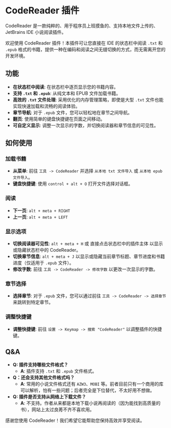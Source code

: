 # CodeReader 插件

<!-- Plugin description -->
CodeReader 是一款纯粹的、用于程序员上班摸鱼的、支持本地文件上传的、JetBrains IDE 小说阅读插件。

欢迎使用 CodeReader 插件！本插件可让您直接在 IDE 的状态栏中阅读 `.txt` 和 `.epub` 格式的书籍，提供一种在编码和阅读之间无缝切换的方式，而无需离开您的开发环境。

## 功能

- **在状态栏中阅读**: 在状态栏中逐页显示您的书籍内容。
- **支持 `.txt` 和 `.epub`**: 从纯文本和 EPUB 文件加载书籍。
- **高效的 `.txt` 文件处理**: 采用优化的内存管理策略，即使是大型 `.txt` 文件也能实现快速加载和流畅的阅读体验。
- **章节导航**: 对于 `.epub` 文件，您可以轻松地在章节之间导航。
- **翻页**: 使用简单的键盘快捷键在页面之间移动。
- **可自定义显示**: 调整一次显示的字数，并切换阅读器和章节信息的可见性。

## 如何使用

### 加载书籍

- **从菜单**: 前往 `工具 -> CodeReader` 并选择 `从本地 txt 文件导入` 或 `从本地 epub 文件导入`。
- **键盘快捷键**: 使用 `control + alt + O` 打开文件选择对话框。

### 阅读

- **下一页**: `alt + meta + RIGHT`
- **上一页**: `alt + meta + LEFT`

### 显示选项

- **切换阅读器可见性**: `alt + meta + H` 或 直接点击状态栏中的插件主体 以显示或隐藏状态栏中的 CodeReader。
- **切换章节信息**: `alt + meta + J` 以显示或隐藏当前章节标题、章节进度和书籍进度（仅适用于 `.epub` 文件）。
- **修改字数**: 前往 `工具 -> CodeReader -> 修改字数` 以更改一次显示的字数。

### 章节选择

- **选择章节**: 对于 `.epub` 文件，您可以通过前往 `工具 -> CodeReader -> 选择章节` 来跳转到特定章节。

### 调整快捷键

- **调整快捷键**: 前往 `设置 -> Keymap -> 搜索 "CodeReader"` 以调整插件的快捷键。

## Q&A

- **Q: 插件支持哪些文件格式？**
  - **A**: 插件支持 `.txt` 和 `.epub` 文件格式。
- **Q：还会支持其他文件格式吗？**
  - **A**: 常用的小说文件格式还有 `AZW3`、`MOBI` 等。前者目前只有一个商用的库可以解析，怕有一些问题；后者完全是下位替代，不太好用不想做。
- **Q: 插件是否支持从网络上下载文件？**
  - **A**: 不支持。作者从来都是本地下载小说再阅读的（因为能找到高质量的书），网站上太过良莠不齐不喜欢用。

感谢您使用 CodeReader！我们希望它能帮助您保持高效并享受阅读。
<!-- Plugin description end -->
